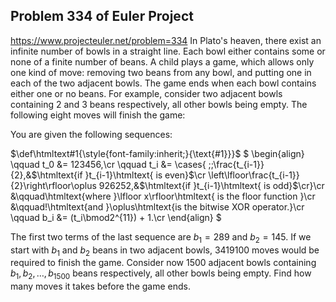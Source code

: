 ## Problem 334 of Euler Project 
https://www.projecteuler.net/problem=334
In Plato's heaven, there exist an infinite number of bowls in a straight line.
Each bowl either contains some or none of a finite number of beans.
A child plays a game, which allows only one kind of move: removing two beans from any bowl, and putting one in each of the two adjacent bowls. The game ends when each bowl contains either one or no beans.
For example, consider two adjacent bowls containing 2 and 3 beans respectively, all other bowls being empty. The following eight moves will finish the game:

You are given the following sequences:

$\def\htmltext#1{\style{font-family:inherit;}{\text{#1}}}$
$
\begin{align}
\qquad t_0 &= 123456,\cr
\qquad t_i &= \cases{
\;\;\frac{t_{i-1}}{2},&$\htmltext{if }t_{i-1}\htmltext{ is even}$\cr
\left\lfloor\frac{t_{i-1}}{2}\right\rfloor\oplus 926252,&$\htmltext{if }t_{i-1}\htmltext{ is odd}$\cr}\cr
&\qquad\htmltext{where }\lfloor x\rfloor\htmltext{ is the floor function }\cr
&\qquad\!\htmltext{and }\oplus\htmltext{is the bitwise XOR operator.}\cr
\qquad b_i &= (t_i\bmod2^{11}) + 1.\cr
\end{align}
$

The first two terms of the last sequence are $b_1 = 289$ and $b_2 = 145$.
If we start with $b_1$ and $b_2$ beans in two adjacent bowls, $3419100$ moves would be required to finish the game.
Consider now $1500$ adjacent bowls containing $b_1, b_2, \ldots, b_{1500}$ beans respectively, all other bowls being empty. Find how many moves it takes before the game ends.
